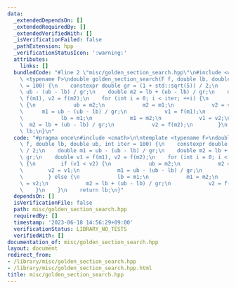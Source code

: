 ```yaml
---
data:
  _extendedDependsOn: []
  _extendedRequiredBy: []
  _extendedVerifiedWith: []
  _isVerificationFailed: false
  _pathExtension: hpp
  _verificationStatusIcon: ':warning:'
  attributes:
    links: []
  bundledCode: "#line 2 \"misc/golden_section_search.hpp\"\n#include <cmath>\n\ntemplate\
    \ <typename F>\ndouble golden_section_search(F f, double lb, double ub, int iter\
    \ = 100) {\n    constexpr double gr = (1 + std::sqrt(5)) / 2;\n    double m1 =\
    \ ub - (ub - lb) / gr;\n    double m2 = lb + (ub - lb) / gr;\n    double v1 =\
    \ f(m1), v2 = f(m2);\n    for (int i = 0; i < iter; ++i) {\n        if (v1 < v2)\
    \ {\n            ub = m2;\n            m2 = m1;\n            v2 = v1;\n      \
    \      m1 = ub - (ub - lb) / gr;\n            v1 = f(m1);\n        } else {\n\
    \            lb = m1;\n            m1 = m2;\n            v1 = v2;\n          \
    \  m2 = lb + (ub - lb) / gr;\n            v2 = f(m2);\n        }\n    }\n    return\
    \ lb;\n}\n"
  code: "#pragma once\n#include <cmath>\n\ntemplate <typename F>\ndouble golden_section_search(F\
    \ f, double lb, double ub, int iter = 100) {\n    constexpr double gr = (1 + std::sqrt(5))\
    \ / 2;\n    double m1 = ub - (ub - lb) / gr;\n    double m2 = lb + (ub - lb) /\
    \ gr;\n    double v1 = f(m1), v2 = f(m2);\n    for (int i = 0; i < iter; ++i)\
    \ {\n        if (v1 < v2) {\n            ub = m2;\n            m2 = m1;\n    \
    \        v2 = v1;\n            m1 = ub - (ub - lb) / gr;\n            v1 = f(m1);\n\
    \        } else {\n            lb = m1;\n            m1 = m2;\n            v1\
    \ = v2;\n            m2 = lb + (ub - lb) / gr;\n            v2 = f(m2);\n    \
    \    }\n    }\n    return lb;\n}"
  dependsOn: []
  isVerificationFile: false
  path: misc/golden_section_search.hpp
  requiredBy: []
  timestamp: '2023-06-18 14:56:29+09:00'
  verificationStatus: LIBRARY_NO_TESTS
  verifiedWith: []
documentation_of: misc/golden_section_search.hpp
layout: document
redirect_from:
- /library/misc/golden_section_search.hpp
- /library/misc/golden_section_search.hpp.html
title: misc/golden_section_search.hpp
---
```

